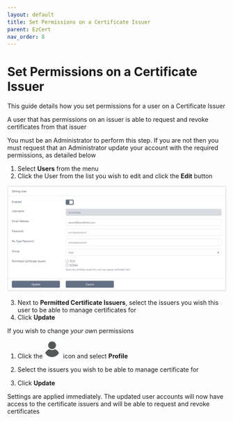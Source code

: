 ```yaml
---
layout: default
title: Set Permissions on a Certificate Issuer
parent: EzCert
nav_order: 8
---
```




# Set Permissions on a Certificate Issuer



This guide details how you set permissions for a user on a Certificate Issuer  

A user that has permissions on an issuer is able to request and revoke certificates from that issuer  



You must be an Administrator to perform this step. If you are not then you must request that an Administrator update your account with the required permissions, as detailed below



1. Select **Users** from the menu
2. Click the User from the list you wish to edit and click the **Edit** button  
<img src=".\images\edit_user.png" alt="image-20210109163140050" style="zoom:67%;" />  

3. Next to **Permitted Certificate Issuers**, select the issuers you wish this user to be able to manage certificates for  
4. Click **Update**



If you wish  to change *your ow*n permissions

1. Click the ![image-20210109153916067](.\images\user_icon.png) icon and select **Profile**   

2. Select the issuers you wish to be able to manage certificate for  
3. Click **Update**



Settings are applied immediately. The updated user accounts will now have access to the certificate issuers and will be able to request and revoke certificates